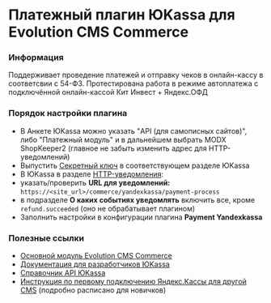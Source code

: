 # Платежный плагин ЮKassa для Evolution CMS Commerce

### Информация
Поддерживает проведение платежей и отправку чеков в онлайн-кассу в соответсвии с 54-ФЗ.
Протестирована работа в режиме автоплатежа с подключённой онлайн-кассой Кит Инвест + Яндекс.ОФД

### Порядок настройки плагина
- В Анкете ЮKassa можно указать "API (для самописных сайтов)", либо "Платежный модуль" и в дальнейшем выбрать MODX ShopKeeper2 (главное не забыть изменить адрес для HTTP-уведомлений)
- Выпустить [Секретный ключ](https://yookassa.ru/my/merchant/integration/api-keys) в соответствующем разделе ЮKassa
- В ЮKassa в разделе [HTTP-уведомления](https://yookassa.ru/my/merchant/integration/http-notifications):
 - указать/проверить **URL для уведомлений:** `https://<site_url>/commerce/yandexkassa/payment-process`
 - в подразделе **О каких событиях уведомлять** включить все, кроме `refund.succeeded` (оно не обрабатывает плагином)
- Заполнить настройки в конфигурации плагина **Payment Yandexkassa**

### Полезные ссылки
- [Основной модуль Evolution CMS Commerce](https://github.com/mnoskov/commerce)
- [Документация для разработчиков ЮKassa](https://yookassa.ru/developers/payments/quick-start)
- [Справочник API ЮKassa](https://yookassa.ru/developers/api)
- [Инструкция по первому подключению Яндекс.Кассы для другой CMS](https://help-ru.creatium.io/ru/articles/2241544-%D1%8F%D0%BD%D0%B4%D0%B5%D0%BA%D1%81-%D0%BA%D0%B0%D1%81%D1%81%D0%B0) (подробно расписано для новичков)

